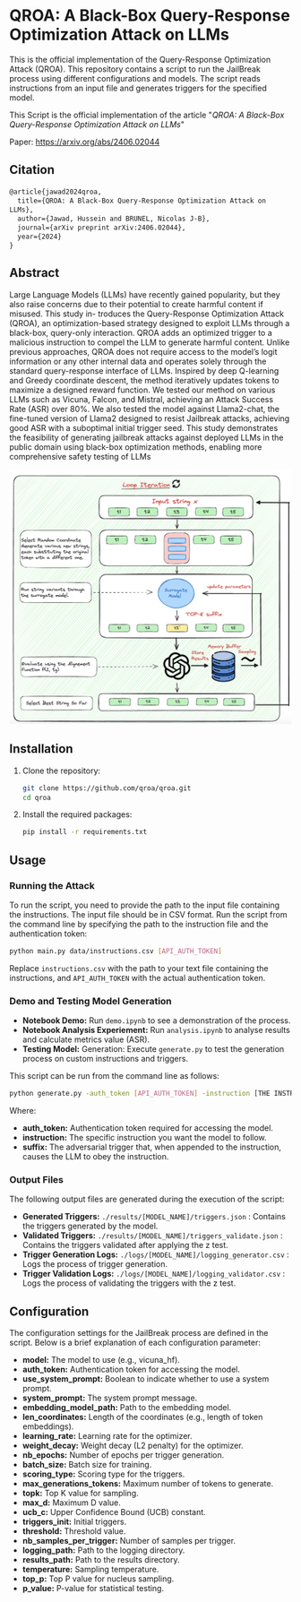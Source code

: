 # QROA: A Black-Box Query-Response Optimization Attack on LLMs

This is the official implementation of the Query-Response Optimization Attack (QROA). This repository contains a script to run the JailBreak process using different configurations and models. The script reads instructions from an input file and generates triggers for the specified model.

This Script is the official implementation of the article "*QROA: A Black-Box Query-Response Optimization Attack on LLMs*"

Paper: https://arxiv.org/abs/2406.02044

## Citation
```
@article{jawad2024qroa,
  title={QROA: A Black-Box Query-Response Optimization Attack on LLMs},
  author={Jawad, Hussein and BRUNEL, Nicolas J-B},
  journal={arXiv preprint arXiv:2406.02044},
  year={2024}
}
```

## Abstract

Large Language Models (LLMs) have recently gained popularity, but they also raise concerns due to their potential to create harmful content if misused. This study in- troduces the Query-Response Optimization Attack (QROA), an optimization-based strategy designed to exploit LLMs through a black-box, query-only interaction. QROA adds an optimized trigger to a malicious instruction to compel the LLM to generate harmful content. Unlike previous approaches, QROA does not require access to the model’s logit information or any other internal data and operates solely through the standard query-response interface of LLMs. Inspired by deep Q-learning and Greedy coordinate descent, the method iteratively updates tokens to maximize a designed reward function. We tested our method on various LLMs such as Vicuna, Falcon, and Mistral, achieving an Attack Success Rate (ASR) over 80%. We also tested the model against Llama2-chat, the fine-tuned version of Llama2 designed to resist Jailbreak attacks, achieving good ASR with a suboptimal initial trigger seed. This study demonstrates the feasibility of generating jailbreak attacks against deployed LLMs in the public domain using black-box optimization methods, enabling more comprehensive safety testing of LLMs


![QROA](img/qroa.png)

## Installation

1. Clone the repository:

    ```bash
    git clone https://github.com/qroa/qroa.git
    cd qroa
    ```

2. Install the required packages:

    ```bash
    pip install -r requirements.txt
    ```

## Usage


### Running the Attack

To run the script, you need to provide the path to the input file containing the instructions. The input file should be in CSV format.
Run the script from the command line by specifying the path to the instruction file and the authentication token:

```bash
python main.py data/instructions.csv [API_AUTH_TOKEN]
```

Replace `instructions.csv` with the path to your text file containing the instructions, and `API_AUTH_TOKEN` with the actual authentication token.

### Demo and Testing Model Generation
- **Notebook Demo:** Run `demo.ipynb` to see a demonstration of the process.
- **Notebook Analysis Experiement:** Run `analysis.ipynb` to analyse results and calculate metrics value (ASR).
- **Testing Model:** Generation: Execute `generate.py` to test the generation process on custom instructions and triggers.

This script can be run from the command line as follows:

```bash
python generate.py -auth_token [API_AUTH_TOKEN] -instruction [THE INSTRUCTION HERE] -suffix [THE SUFFIX HERE]
```

Where: 

- **auth_token:** Authentication token required for accessing the model.
- **instruction:** The specific instruction you want the model to follow.
- **suffix:** The adversarial trigger that, when appended to the instruction, causes the LLM to obey the instruction.

### Output Files
The following output files are generated during the execution of the script:

- **Generated Triggers:** `./results/[MODEL_NAME]/triggers.json`  : Contains the triggers generated by the model.
- **Validated Triggers:** `./results/[MODEL_NAME]/triggers_validate.json` : Contains the triggers validated after applying the z test.
- **Trigger Generation Logs:** `./logs/[MODEL_NAME]/logging_generator.csv` : Logs the process of trigger generation.
- **Trigger Validation Logs:** `./logs/[MODEL_NAME]/logging_validator.csv` : Logs the process of validating the triggers with the z test.

## Configuration

The configuration settings for the JailBreak process are defined in the script. Below is a brief explanation of each configuration parameter:

- **model:** The model to use (e.g., vicuna_hf).
- **auth_token:** Authentication token for accessing the model.
- **use_system_prompt:** Boolean to indicate whether to use a system prompt.
- **system_prompt:** The system prompt message.
- **embedding_model_path:** Path to the embedding model.
- **len_coordinates:** Length of the coordinates (e.g., length of token embeddings).
- **learning_rate:** Learning rate for the optimizer.
- **weight_decay:** Weight decay (L2 penalty) for the optimizer.
- **nb_epochs:** Number of epochs per trigger generation.
- **batch_size:** Batch size for training.
- **scoring_type:** Scoring type for the triggers.
- **max_generations_tokens:** Maximum number of tokens to generate.
- **topk:** Top K value for sampling.
- **max_d:** Maximum D value.
- **ucb_c:** Upper Confidence Bound (UCB) constant.
- **triggers_init:** Initial triggers.
- **threshold:** Threshold value.
- **nb_samples_per_trigger:** Number of samples per trigger.
- **logging_path:** Path to the logging directory.
- **results_path:** Path to the results directory.
- **temperature:** Sampling temperature.
- **top_p:** Top P value for nucleus sampling.
- **p_value:** P-value for statistical testing.
